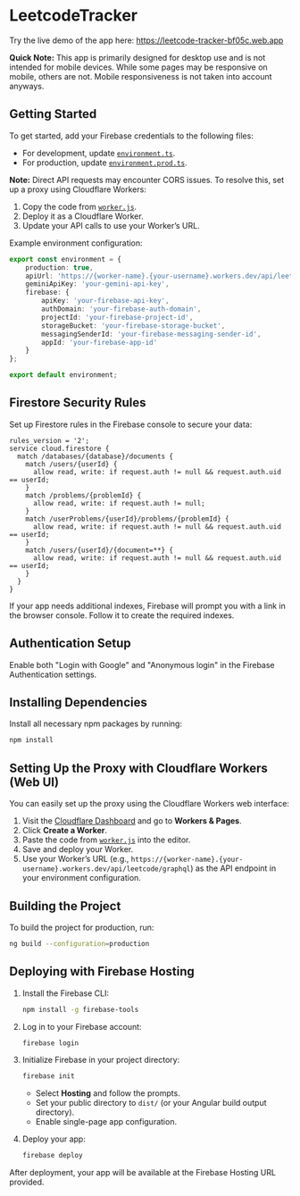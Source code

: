 # LeetcodeTracker

Try the live demo of the app here:
https://leetcode-tracker-bf05c.web.app

**Quick Note:** This app is primarily designed for desktop use and is not intended for mobile devices. While some pages may be responsive on mobile, others are not. Mobile responsiveness is not taken into account anyways.

## Getting Started

To get started, add your Firebase credentials to the following files:
- For development, update [`environment.ts`](./src/app/environments/environment.ts).
- For production, update [`environment.prod.ts`](./src/app/environments/environment.prod.ts).

**Note:** Direct API requests may encounter CORS issues. To resolve this, set up a proxy using Cloudflare Workers:
1. Copy the code from [`worker.js`](./src/app/environments/worker.js).
2. Deploy it as a Cloudflare Worker.
3. Update your API calls to use your Worker’s URL.

Example environment configuration:
```typescript
export const environment = {
    production: true,
    apiUrl: 'https://{worker-name}.{your-username}.workers.dev/api/leetcode/graphql',
    geminiApiKey: 'your-gemini-api-key',
    firebase: {
        apiKey: 'your-firebase-api-key',
        authDomain: 'your-firebase-auth-domain',
        projectId: 'your-firebase-project-id',
        storageBucket: 'your-firebase-storage-bucket',
        messagingSenderId: 'your-firebase-messaging-sender-id',
        appId: 'your-firebase-app-id'
    }
};

export default environment;
```

## Firestore Security Rules

Set up Firestore rules in the Firebase console to secure your data:
```
rules_version = '2';
service cloud.firestore {
  match /databases/{database}/documents {
    match /users/{userId} {
      allow read, write: if request.auth != null && request.auth.uid == userId;
    }
    match /problems/{problemId} {
      allow read, write: if request.auth != null;
    }
    match /userProblems/{userId}/problems/{problemId} {
      allow read, write: if request.auth != null && request.auth.uid == userId;
    }
    match /users/{userId}/{document=**} {
      allow read, write: if request.auth != null && request.auth.uid == userId;
    }
  }
}
```
If your app needs additional indexes, Firebase will prompt you with a link in the browser console. Follow it to create the required indexes.

## Authentication Setup

Enable both "Login with Google" and "Anonymous login" in the Firebase Authentication settings.

## Installing Dependencies

Install all necessary npm packages by running:
```bash
npm install
```

## Setting Up the Proxy with Cloudflare Workers (Web UI)

You can easily set up the proxy using the Cloudflare Workers web interface:
1. Visit the [Cloudflare Dashboard](https://dash.cloudflare.com/) and go to **Workers & Pages**.
2. Click **Create a Worker**.
3. Paste the code from [`worker.js`](./src/app/environments/worker.js) into the editor.
4. Save and deploy your Worker.
5. Use your Worker’s URL (e.g., `https://{worker-name}.{your-username}.workers.dev/api/leetcode/graphql`) as the API endpoint in your environment configuration.

## Building the Project

To build the project for production, run:
```bash
ng build --configuration=production
```

## Deploying with Firebase Hosting

1. Install the Firebase CLI:
    ```bash
    npm install -g firebase-tools
    ```
2. Log in to your Firebase account:
    ```bash
    firebase login
    ```
3. Initialize Firebase in your project directory:
    ```bash
    firebase init
    ```
    - Select **Hosting** and follow the prompts.
    - Set your public directory to `dist/` (or your Angular build output directory).
    - Enable single-page app configuration.

4. Deploy your app:
    ```bash
    firebase deploy
    ```

After deployment, your app will be available at the Firebase Hosting URL provided.
